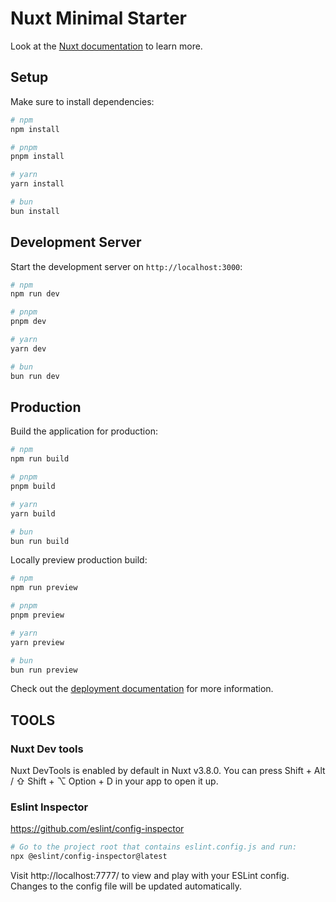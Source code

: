 # Nuxt Minimal Starter

Look at the
[Nuxt documentation](https://nuxt.com/docs/getting-started/introduction) to
learn more.

## Setup

Make sure to install dependencies:

```bash
# npm
npm install

# pnpm
pnpm install

# yarn
yarn install

# bun
bun install
```

## Development Server

Start the development server on `http://localhost:3000`:

```bash
# npm
npm run dev

# pnpm
pnpm dev

# yarn
yarn dev

# bun
bun run dev
```

## Production

Build the application for production:

```bash
# npm
npm run build

# pnpm
pnpm build

# yarn
yarn build

# bun
bun run build
```

Locally preview production build:

```bash
# npm
npm run preview

# pnpm
pnpm preview

# yarn
yarn preview

# bun
bun run preview
```

Check out the
[deployment documentation](https://nuxt.com/docs/getting-started/deployment) for
more information.

## TOOLS

### Nuxt Dev tools

Nuxt DevTools is enabled by default in Nuxt v3.8.0. You can press Shift + Alt /
⇧ Shift + ⌥ Option + D in your app to open it up.

### Eslint Inspector

https://github.com/eslint/config-inspector

```bash
# Go to the project root that contains eslint.config.js and run:
npx @eslint/config-inspector@latest
```

Visit http://localhost:7777/ to view and play with your ESLint config. Changes
to the config file will be updated automatically.
